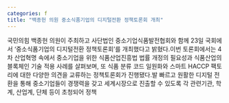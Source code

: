 ```yaml
---
categories: f
title: "백종헌 의원 중소식품기업의 디지털전환 정책토론회 개최"
---
```

국민의힘 백종헌 의원이 주최하고 사단법인 중소기업식품발전협회와 함께 23일 국회에서 ‘중소식품기업의 디지털전환 정책토론회’를 개최했다고 밝혔다.이번 토론회에서는 4차 산업혁명 속에서 중소기업을 위한 식품산업진흥법 법률 개정의 필요성과 식품산업의 블록체인 기술 적용 사례를 살펴보며, 또 식품 분류 코드 일원화와 스마트 HACCP 팩토리에 대한 다양한 의견을 교류하는 정책토론회가 진행됐다.발 빠르고 원활한 디지털 전환을 통해 중소기업들이 경쟁력을 갖고 세계시장으로 진출할 수 있도록 각 관련기관, 학계, 산업계, 단체 등이 초청되어 정책